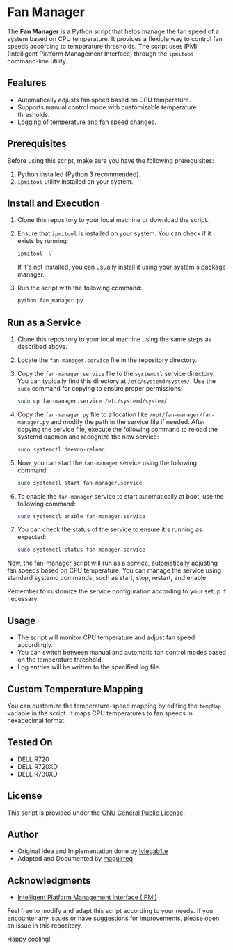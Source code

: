# Fan Manager

The **Fan Manager** is a Python script that helps manage the fan speed of a system based on CPU temperature. It provides a flexible way to control fan speeds according to temperature thresholds. The script uses IPMI (Intelligent Platform Management Interface) through the `ipmitool` command-line utility.

## Features

- Automatically adjusts fan speed based on CPU temperature.
- Supports manual control mode with customizable temperature thresholds.
- Logging of temperature and fan speed changes.

## Prerequisites

Before using this script, make sure you have the following prerequisites:

1. Python installed (Python 3 recommended).
2. `ipmitool` utility installed on your system.

## Install and Execution

1. Clone this repository to your local machine or download the script.

2. Ensure that `ipmitool` is installed on your system. You can check if it exists by running:

   ```bash
   ipmitool -V
   ```

   If it's not installed, you can usually install it using your system's package manager.

3. Run the script with the following command:

   ```bash
   python fan_manager.py
   ```

## Run as a Service

1. Clone this repository to your local machine using the same steps as described above.

2. Locate the `fan-manager.service` file in the repository directory.

3. Copy the `fan-manager.service` file to the `systemctl` service directory. You can typically find this directory at `/etc/systemd/system/`. Use the `sudo` command for copying to ensure proper permissions:

   ```bash
   sudo cp fan-manager.service /etc/systemd/system/
   ```

4. Copy the `fan-manager.py` file to a location like `/opt/fan-manager/fan-manager.py` and modify the path in the service file if needed. After copying the service file, execute the following command to reload the systemd daemon and recognize the new service:

    ```bash
    sudo systemctl daemon-reload
    ```

5. Now, you can start the `fan-manager` service using the following command:

    ```bash
    sudo systemctl start fan-manager.service
    ```

6. To enable the `fan-manager` service to start automatically at boot, use the following command:

    ```bash
    sudo systemctl enable fan-manager.service
    ```

7. You can check the status of the service to ensure it's running as expected:

    ```bash
    sudo systemctl status fan-manager.service
    ```

Now, the fan-manager script will run as a service, automatically adjusting fan speeds based on CPU temperature. You can manage the service using standard systemd commands, such as start, stop, restart, and enable.

Remember to customize the service configuration according to your setup if necessary.

## Usage

- The script will monitor CPU temperature and adjust fan speed accordingly.
- You can switch between manual and automatic fan control modes based on the temperature threshold.
- Log entries will be written to the specified log file.

## Custom Temperature Mapping

You can customize the temperature-speed mapping by editing the `tempMap` variable in the script. It maps CPU temperatures to fan speeds in hexadecimal format.

## Tested On

- DELL R720
- DELL R720XD
- DELL R730XD

## License

This script is provided under the [GNU General Public License](LICENSE).

## Author

- Original Idea and Implementation done by [lvlegab1te](https://github.com/lvlegab1te/Fan-Manager)
- Adapted and Documented by [maguirreg](https://github.com/maguirreg/ipmit-fan-manager)

## Acknowledgments

- [Intelligent Platform Management Interface (IPMI)](https://en.wikipedia.org/wiki/Intelligent_Platform_Management_Interface)

Feel free to modify and adapt this script according to your needs. If you encounter any issues or have suggestions for improvements, please open an issue in this repository.

Happy cooling!
```
